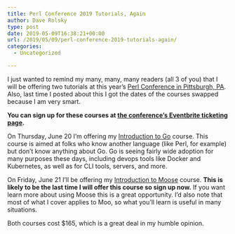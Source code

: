 ```yaml
---
title: Perl Conference 2019 Tutorials, Again
author: Dave Rolsky
type: post
date: 2019-05-09T16:38:21+00:00
url: /2019/05/09/perl-conference-2019-tutorials-again/
categories:
  - Uncategorized

---
```

I just wanted to remind my many, many, many readers (all 3 of you) that I will be offering two tutorials at this year&#8217;s [Perl Conference in Pittsburgh, PA][1]. Also, last time I posted about this I got the dates of the courses swapped because I am very smart.

**You can sign up for these courses at [the conference&#8217;s Eventbrite ticketing page][2].**

On Thursday, June 20 I’m offering my [Introduction to Go][3] course. This course is aimed at folks who know another language (like Perl, for example) but don’t know anything about Go. Go is seeing fairly wide adoption for many purposes these days, including devops tools like Docker and Kubernetes, as well as for CLI tools, servers, and more.

On Friday, June 21 I’ll be offering my [Introduction to Moose][3] course. **This is likely to be the last time I will offer this course so sign up now.** If you want learn more about using Moose this is a great opportunity. I’d also note that most of what I cover applies to Moo, so what you’ll learn is useful in many situations.

Both courses cost $165, which is a great deal in my humble opinion.

 [1]: https://perlconference.us/tpc-2019-pit/
 [2]: https://www.eventbrite.com/e/the-perl-conference-in-pittsburgh-2019-tickets-53065305758
 [3]: https://www.houseabsolute.com/classes/